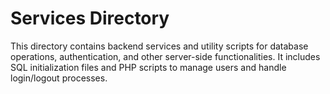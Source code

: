 # Services Directory

This directory contains backend services and utility scripts for database operations, authentication, and other server-side functionalities. It includes SQL initialization files and PHP scripts to manage users and handle login/logout processes.
